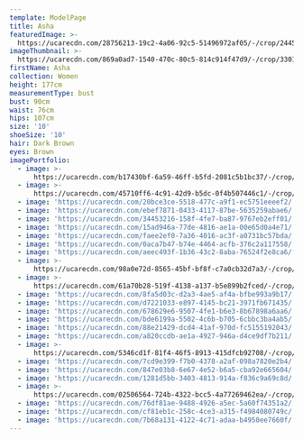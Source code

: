 ```yaml
---
template: ModelPage
title: Asha
featuredImage: >-
  https://ucarecdn.com/28756213-19c2-4a06-92c5-51496972af05/-/crop/2445x911/0,447/-/preview/
imageThumbnail: >-
  https://ucarecdn.com/869a0ad7-1540-470c-80c5-814c914f47d9/-/crop/3301x4732/908,0/-/preview/
firstName: Asha
collection: Women
height: 177cm
measurementType: bust
bust: 90cm
waist: 76cm
hips: 107cm
size: '10'
shoeSize: '10'
hair: Dark Brown
eyes: Brown
imagePortfolio:
  - image: >-
      https://ucarecdn.com/b17430bf-6a59-46ff-b5fd-2081c5b1bc37/-/crop/3738x4870/742,0/-/preview/
  - image: >-
      https://ucarecdn.com/45710ff6-4c91-42d9-b5dc-0f4b507446c1/-/crop/4034x6159/398,488/-/preview/
  - image: 'https://ucarecdn.com/20bce3ce-5518-477c-a9f1-ec5751eeeef2/'
  - image: 'https://ucarecdn.com/ebef7871-0433-4117-87be-5635259abae6/'
  - image: 'https://ucarecdn.com/34453216-158f-4fe7-ba87-9767eb2eff01/'
  - image: 'https://ucarecdn.com/15ad946a-77de-4816-ae1a-00e65d0a4e71/'
  - image: 'https://ucarecdn.com/faee2ef0-7a36-4016-ac3f-a0731bc57bda/'
  - image: 'https://ucarecdn.com/0aca7b47-b74e-4464-acfb-376c2a117558/'
  - image: 'https://ucarecdn.com/aeec493f-1b36-43c2-8aba-76524f2e8ca6/'
  - image: >-
      https://ucarecdn.com/98a0e72d-8565-45bf-bf8f-c7a0cb32d7a3/-/crop/1632x2084/0,365/-/preview/
  - image: >-
      https://ucarecdn.com/61a70b28-519f-4138-a137-b5e899b2fced/-/crop/1634x1825/0,622/-/preview/
  - image: 'https://ucarecdn.com/8fa5d03c-d2a3-4ae5-af4a-bfbe993a9b17/'
  - image: 'https://ucarecdn.com/d7221033-e897-4145-bc21-3971fb671435/'
  - image: 'https://ucarecdn.com/678629e6-9507-4fe1-b6e3-8b67898a6aa6/'
  - image: 'https://ucarecdn.com/bde6199a-5502-4c6b-b705-6cbbc3ba4ab5/'
  - image: 'https://ucarecdn.com/88e21429-dcd4-41af-970d-fc5155192043/'
  - image: 'https://ucarecdn.com/a820ccdb-ae1a-4927-946a-d4ce9df7b211/'
  - image: >-
      https://ucarecdn.com/5346cd1f-81f4-46f5-8913-415dfcb92708/-/crop/1632x2066/0,383/-/preview/
  - image: 'https://ucarecdn.com/7cd9e399-f7b0-4378-a2af-098a7820e2b4/'
  - image: 'https://ucarecdn.com/847e03b8-6e67-4e52-b6a5-cba92e665604/'
  - image: 'https://ucarecdn.com/1281d5bb-3403-4813-914a-f836c9a69c8d/'
  - image: >-
      https://ucarecdn.com/02506564-724b-4322-bcc5-4a77269462ea/-/crop/1544x1080/376,0/-/preview/
  - image: 'https://ucarecdn.com/76df81ae-9488-4926-a5ec-5a60f74351a2/'
  - image: 'https://ucarecdn.com/cf81eb1c-258c-4ce3-a315-f4984080749c/'
  - image: 'https://ucarecdn.com/7b68a131-4122-4c71-adaa-b4950ee7660f/'
---
```


